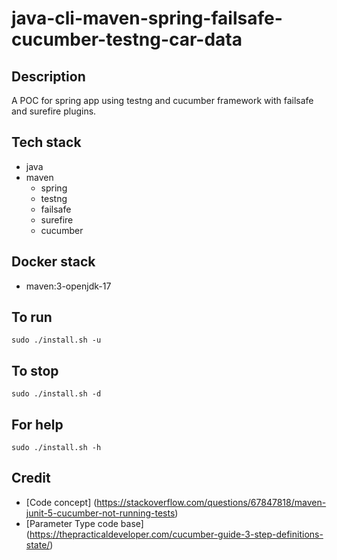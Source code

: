 # java-cli-maven-spring-failsafe-cucumber-testng-car-data

## Description
A POC for spring app using testng
and cucumber framework with failsafe and
surefire plugins.

## Tech stack
- java
- maven
  - spring
  - testng
  - failsafe
  - surefire
  - cucumber

## Docker stack
- maven:3-openjdk-17

## To run
`sudo ./install.sh -u`

## To stop
`sudo ./install.sh -d`

## For help
`sudo ./install.sh -h`

## Credit
- [Code concept] (https://stackoverflow.com/questions/67847818/maven-junit-5-cucumber-not-running-tests)
- [Parameter Type code base] (https://thepracticaldeveloper.com/cucumber-guide-3-step-definitions-state/)
